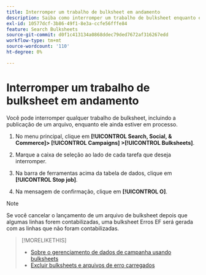 ```yaml
---
title: Interromper um trabalho de bulksheet em andamento
description: Saiba como interromper um trabalho de bulksheet enquanto ele estiver em processo.
exl-id: 10577dcf-3b86-49f1-8e3a-ccfe56fffe84
feature: Search Bulksheets
source-git-commit: d0f1c413134a0868ddec79ded7672af316267edd
workflow-type: tm+mt
source-wordcount: '110'
ht-degree: 0%

---
```


# Interromper um trabalho de bulksheet em andamento

Você pode interromper qualquer trabalho de bulksheet, incluindo a publicação de um arquivo, enquanto ele ainda estiver em processo.

1. No menu principal, clique em **[!UICONTROL Search, Social, & Commerce]> [!UICONTROL Campaigns] >[!UICONTROL Bulksheets]**.

1. Marque a caixa de seleção ao lado de cada tarefa que deseja interromper.

1. Na barra de ferramentas acima da tabela de dados, clique em **[!UICONTROL Stop job]**.

1. Na mensagem de confirmação, clique em **[!UICONTROL O]**.

>[!NOTE]
>
>Se você cancelar o lançamento de um arquivo de bulksheet depois que algumas linhas forem contabilizadas, uma bulksheet Erros EF será gerada com as linhas que não foram contabilizadas.

>[!MORELIKETHIS]
>
>* [Sobre o gerenciamento de dados de campanha usando bulksheets](bulksheet-about.md)
>* [Excluir bulksheets e arquivos de erro carregados](bulksheet-delete.md)
